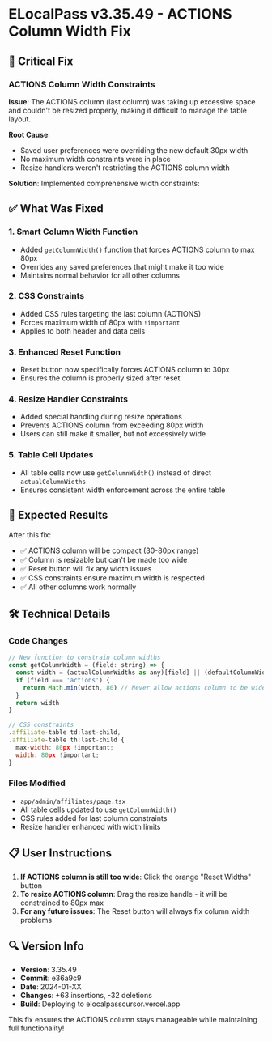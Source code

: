 # ELocalPass v3.35.49 - ACTIONS Column Width Fix

## 🔧 **Critical Fix**

### ACTIONS Column Width Constraints
**Issue**: The ACTIONS column (last column) was taking up excessive space and couldn't be resized properly, making it difficult to manage the table layout.

**Root Cause**: 
- Saved user preferences were overriding the new default 30px width
- No maximum width constraints were in place
- Resize handlers weren't restricting the ACTIONS column width

**Solution**: Implemented comprehensive width constraints:

## ✅ **What Was Fixed**

### 1. **Smart Column Width Function**
- Added `getColumnWidth()` function that forces ACTIONS column to max 80px
- Overrides any saved preferences that might make it too wide
- Maintains normal behavior for all other columns

### 2. **CSS Constraints**
- Added CSS rules targeting the last column (ACTIONS)
- Forces maximum width of 80px with `!important`
- Applies to both header and data cells

### 3. **Enhanced Reset Function**
- Reset button now specifically forces ACTIONS column to 30px
- Ensures the column is properly sized after reset

### 4. **Resize Handler Constraints**
- Added special handling during resize operations
- Prevents ACTIONS column from exceeding 80px width
- Users can still make it smaller, but not excessively wide

### 5. **Table Cell Updates**
- All table cells now use `getColumnWidth()` instead of direct `actualColumnWidths`
- Ensures consistent width enforcement across the entire table

## 🎯 **Expected Results**

After this fix:
- ✅ ACTIONS column will be compact (30-80px range)
- ✅ Column is resizable but can't be made too wide
- ✅ Reset button will fix any width issues
- ✅ CSS constraints ensure maximum width is respected
- ✅ All other columns work normally

## 🛠️ **Technical Details**

### Code Changes
```javascript
// New function to constrain column widths
const getColumnWidth = (field: string) => {
  const width = (actualColumnWidths as any)[field] || (defaultColumnWidths as any)[field]
  if (field === 'actions') {
    return Math.min(width, 80) // Never allow actions column to be wider than 80px
  }
  return width
}

// CSS constraints
.affiliate-table td:last-child,
.affiliate-table th:last-child {
  max-width: 80px !important;
  width: 80px !important;
}
```

### Files Modified
- `app/admin/affiliates/page.tsx`
- All table cells updated to use `getColumnWidth()`
- CSS rules added for last column constraints
- Resize handler enhanced with width limits

## 📋 **User Instructions**

1. **If ACTIONS column is still too wide**: Click the orange "Reset Widths" button
2. **To resize ACTIONS column**: Drag the resize handle - it will be constrained to 80px max
3. **For any future issues**: The Reset button will always fix column width problems

## 🔍 **Version Info**
- **Version**: 3.35.49
- **Commit**: e36a9c9
- **Date**: 2024-01-XX
- **Changes**: +63 insertions, -32 deletions
- **Build**: Deploying to elocalpasscursor.vercel.app

This fix ensures the ACTIONS column stays manageable while maintaining full functionality! 